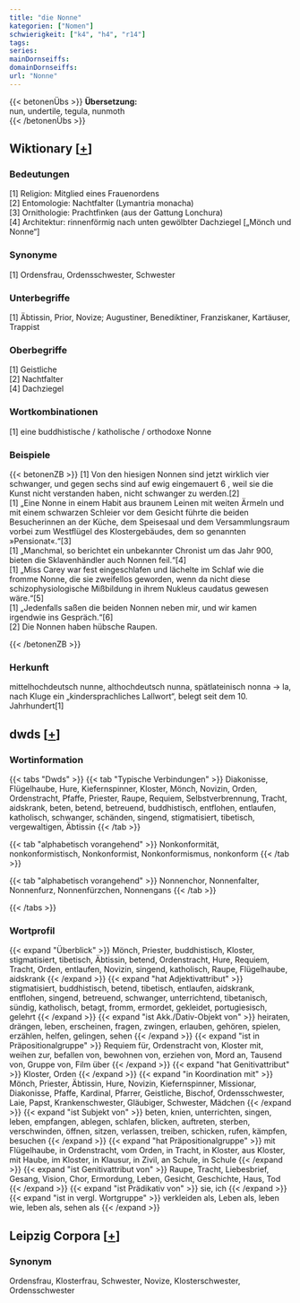 ```yaml
---
title: "die Nonne"
kategorien: ["Nomen"]
schwierigkeit: ["k4", "h4", "r14"]
tags:
series:
mainDornseiffs:
domainDornseiffs:
url: "Nonne"
---
```


{{< betonenÜbs >}}
**Übersetzung:**  
nun, undertile, tegula, nunmoth  
{{< /betonenÜbs >}}

## Wiktionary [[+](https://de.wiktionary.org/wiki/Nonne)]

### Bedeutungen
[1] Religion: Mitglied eines Frauenordens  
[2] Entomologie: Nachtfalter (Lymantria monacha)  
[3] Ornithologie: Prachtfinken (aus der Gattung Lonchura)  
[4] Architektur: rinnenförmig nach unten gewölbter Dachziegel [„Mönch und Nonne“]  

### Synonyme
[1] Ordensfrau, Ordensschwester, Schwester  

### Unterbegriffe
[1] Äbtissin, Prior, Novize; Augustiner, Benediktiner, Franziskaner, Kartäuser, Trappist  

### Oberbegriffe
[1] Geistliche  
[2] Nachtfalter  
[4] Dachziegel  

### Wortkombinationen
[1] eine buddhistische / katholische / orthodoxe Nonne  

### Beispiele
{{< betonenZB >}}
[1] Von den hiesigen Nonnen sind jetzt wirklich vier schwanger, und gegen sechs sind auf ewig eingemauert 6 , weil sie die Kunst nicht verstanden haben, nicht schwanger zu werden.[2]  
[1] „Eine Nonne in einem Habit aus braunem Leinen mit weiten Ärmeln und mit einem schwarzen Schleier vor dem Gesicht führte die beiden Besucherinnen an der Küche, dem Speisesaal und dem Versammlungsraum vorbei zum Westflügel des Klostergebäudes, dem so genannten »Pensionat«.“[3]  
[1] „Manchmal, so berichtet ein unbekannter Chronist um das Jahr 900, bieten die Sklavenhändler auch Nonnen feil.“[4]  
[1] „Miss Carey war fest eingeschlafen und lächelte im Schlaf wie die fromme Nonne, die sie zweifellos geworden, wenn da nicht diese schizophysiologische Mißbildung in ihrem Nukleus caudatus gewesen wäre.“[5]  
[1] „Jedenfalls saßen die beiden Nonnen neben mir, und wir kamen irgendwie ins Gespräch.“[6]  
[2] Die Nonnen haben hübsche Raupen.  

{{< /betonenZB >}}
### Herkunft
mittelhochdeutsch nunne, althochdeutsch nunna, spätlateinisch nonna → la, nach Kluge ein „kindersprachliches Lallwort“, belegt seit dem 10. Jahrhundert[1]  



## dwds [[+](https://www.dwds.de/wb/Nonne)]

### Wortinformation
{{< tabs "Dwds" >}}
{{< tab "Typische Verbindungen" >}}
Diakonisse, Flügelhaube, Hure, Kiefernspinner, Kloster, Mönch, Novizin, Orden, Ordenstracht, Pfaffe, Priester, Raupe, Requiem, Selbstverbrennung, Tracht, aidskrank, beten, betend, betreuend, buddhistisch, entflohen, entlaufen, katholisch, schwanger, schänden, singend, stigmatisiert, tibetisch, vergewaltigen, Äbtissin
{{< /tab >}}

{{< tab "alphabetisch vorangehend" >}}
Nonkonformität, nonkonformistisch, Nonkonformist, Nonkonformismus, nonkonform
{{< /tab >}}

{{< tab "alphabetisch vorangehend" >}}
Nonnenchor, Nonnenfalter, Nonnenfurz, Nonnenfürzchen, Nonnengans
{{< /tab >}}

{{< /tabs >}}

### Wortprofil
{{< expand "Überblick" >}} Mönch, Priester, buddhistisch, Kloster, stigmatisiert, tibetisch, Äbtissin, betend, Ordenstracht, Hure, Requiem, Tracht, Orden, entlaufen, Novizin, singend, katholisch, Raupe, Flügelhaube, aidskrank {{< /expand >}}
{{< expand "hat Adjektivattribut" >}} stigmatisiert, buddhistisch, betend, tibetisch, entlaufen, aidskrank, entflohen, singend, betreuend, schwanger, unterrichtend, tibetanisch, sündig, katholisch, betagt, fromm, ermordet, gekleidet, portugiesisch, gelehrt {{< /expand >}}
{{< expand "ist Akk./Dativ-Objekt von" >}} heiraten, drängen, leben, erscheinen, fragen, zwingen, erlauben, gehören, spielen, erzählen, helfen, gelingen, sehen {{< /expand >}}
{{< expand "ist in Präpositionalgruppe" >}} Requiem für, Ordenstracht von, Kloster mit, weihen zur, befallen von, bewohnen von, erziehen von, Mord an, Tausend von, Gruppe von, Film über {{< /expand >}}
{{< expand "hat Genitivattribut" >}} Kloster, Orden {{< /expand >}}
{{< expand "in Koordination mit" >}} Mönch, Priester, Äbtissin, Hure, Novizin, Kiefernspinner, Missionar, Diakonisse, Pfaffe, Kardinal, Pfarrer, Geistliche, Bischof, Ordensschwester, Laie, Papst, Krankenschwester, Gläubiger, Schwester, Mädchen {{< /expand >}}
{{< expand "ist Subjekt von" >}} beten, knien, unterrichten, singen, leben, empfangen, ablegen, schlafen, blicken, auftreten, sterben, verschwinden, öffnen, sitzen, verlassen, treiben, schicken, rufen, kämpfen, besuchen {{< /expand >}}
{{< expand "hat Präpositionalgruppe" >}} mit Flügelhaube, in Ordenstracht, vom Orden, in Tracht, in Kloster, aus Kloster, mit Haube, im Kloster, in Klausur, in Zivil, an Schule, in Schule {{< /expand >}}
{{< expand "ist Genitivattribut von" >}} Raupe, Tracht, Liebesbrief, Gesang, Vision, Chor, Ermordung, Leben, Gesicht, Geschichte, Haus, Tod {{< /expand >}}
{{< expand "ist Prädikativ von" >}} sie, ich {{< /expand >}}
{{< expand "ist in vergl. Wortgruppe" >}} verkleiden als, Leben als, leben wie, leben als, sehen als {{< /expand >}}

## Leipzig Corpora [[+](https://corpora.uni-leipzig.de/en/res?word=Nonne&corpusId=deu_newscrawl-public_2018)]


### Synonym
Ordensfrau, Klosterfrau, Schwester, Novize, Klosterschwester, Ordensschwester

